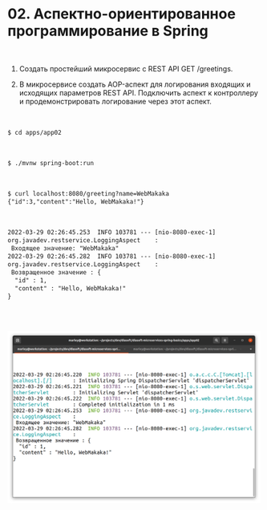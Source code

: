 # 02. Аспектно-ориентированное программирование в Spring

<br/>

1. Создать простейший микросервис с REST API GET /greetings. 

2. В микросервисе создать AOP-аспект для логирования входящих и исходящих параметров REST API. Подключить аспект к контроллеру и продемонстрировать логирование через этот аспект.

<br/>

```
$ cd apps/app02
```

<br/>

```
$ ./mvnw spring-boot:run
```

<br/>


```
$ curl localhost:8080/greeting?name=WebMakaka
{"id":3,"content":"Hello, WebMakaka!"}
```

<br/>


```
2022-03-29 02:26:45.253  INFO 103781 --- [nio-8080-exec-1] org.javadev.restservice.LoggingAspect    : 
 Входящее значение: "WebMakaka"
2022-03-29 02:26:45.282  INFO 103781 --- [nio-8080-exec-1] org.javadev.restservice.LoggingAspect    : 
 Возвращенное значение : {
  "id" : 1,
  "content" : "Hello, WebMakaka!"
}
```

<br/>




<br/>

![Application](/img/app02-pic01.png?raw=true)

